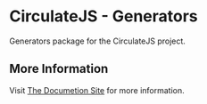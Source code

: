 # CirculateJS - Generators

Generators package for the CirculateJS project.

## More Information

Visit [The Documetion Site](https://circulatejs.dev/) for more information.
